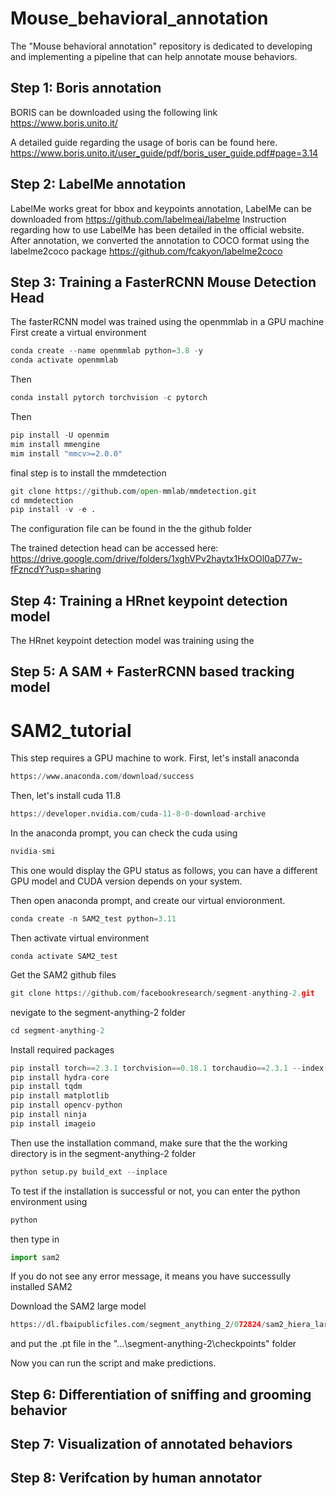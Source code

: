# Mouse_behavioral_annotation
The "Mouse behavioral annotation" repository is dedicated to developing and implementing a pipeline that can help annotate mouse behaviors.

## Step 1: Boris annotation
BORIS can be downloaded using the following link
https://www.boris.unito.it/

A detailed guide regarding the usage of boris can be found here. 
https://www.boris.unito.it/user_guide/pdf/boris_user_guide.pdf#page=3.14

## Step 2: LabelMe annotation
LabelMe works great for bbox and keypoints annotation, 
LabelMe can be downloaded from https://github.com/labelmeai/labelme
Instruction regarding how to use LabelMe has been detailed in the official website.
After annotation, we converted the annotation to COCO format using the labelme2coco package
https://github.com/fcakyon/labelme2coco


## Step 3: Training a FasterRCNN Mouse Detection Head
The fasterRCNN model was trained using the openmmlab in a GPU machine
First create a virtual environment
```python
conda create --name openmmlab python=3.8 -y
conda activate openmmlab
```
Then 
```python
conda install pytorch torchvision -c pytorch
```
Then 
```python
pip install -U openmim
mim install mmengine
mim install "mmcv>=2.0.0"
```
final step is to install the mmdetection
```python
git clone https://github.com/open-mmlab/mmdetection.git
cd mmdetection
pip install -v -e .
```
The configuration file can be found in the the github folder

The trained detection head can be accessed here:
https://drive.google.com/drive/folders/1xghVPv2haytx1HxOOl0aD77w-fFzncdY?usp=sharing





## Step 4: Training a HRnet keypoint detection model
The HRnet keypoint detection model was training using the 

## Step 5: A SAM + FasterRCNN based tracking model
# SAM2_tutorial
This step requires a GPU machine to work.
First, let's install anaconda
```python
https://www.anaconda.com/download/success
```
Then, let's install cuda 11.8
```python
https://developer.nvidia.com/cuda-11-8-0-download-archive
```
In the anaconda prompt, you can check the cuda using
```python
nvidia-smi
```
This one would display the GPU status as follows, you can have a different GPU model and CUDA version depends on your system.

Then open anaconda prompt, and create our virtual envioronment. 
```python
conda create -n SAM2_test python=3.11
```
Then activate virtual environment
```
conda activate SAM2_test
```
Get the SAM2 github files

```python
git clone https://github.com/facebookresearch/segment-anything-2.git
```
nevigate to the segment-anything-2 folder
```python
cd segment-anything-2
```
Install required packages
``` python
pip install torch==2.3.1 torchvision==0.18.1 torchaudio==2.3.1 --index-url https://download.pytorch.org/whl/cu118
pip install hydra-core
pip install tqdm
pip install matplotlib
pip install opencv-python
pip install ninja
pip install imageio
```

Then use the installation command, make sure that the the working directory is in the segment-anything-2 folder
```python
python setup.py build_ext --inplace
```

To test if the installation is successful or not, you can enter the python environment using 
```python
python
```
then type in
```python
import sam2
```
If you do not see any error message, it means you have successully installed SAM2


Download the SAM2 large model
```python
https://dl.fbaipublicfiles.com/segment_anything_2/072824/sam2_hiera_large.pt
```
and put the .pt file in the "...\segment-anything-2\checkpoints" folder

Now you can run the script and make predictions.


## Step 6: Differentiation of sniffing and grooming behavior


## Step 7: Visualization of annotated behaviors 


## Step 8: Verifcation by human annotator
